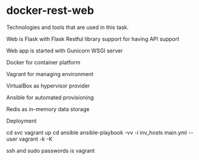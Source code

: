 # docker-rest-web

Technologies and tools that are used in this task.

Web is Flask with Flask Restful library support for having API support

Web app is started with Gunicorn WSGI server

Docker for container platform

Vagrant for managing environment

VirtualBox as hypervisor provider

Ansible for automated provisioning

Redis as in-memory data storage


Deployment

cd svc
vagrant up
cd ansible
ansible-playbook -vv -i inv_hosts main.yml --user vagrant -k -K

ssh and sudo passwords is vagrant
